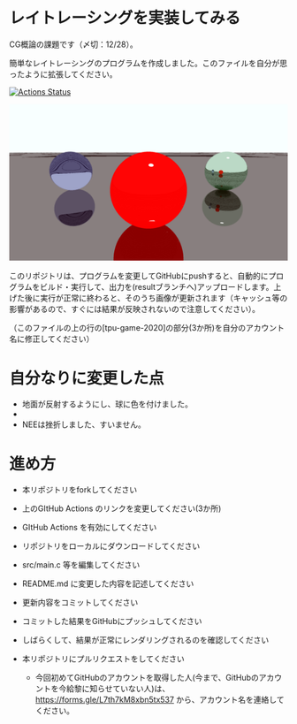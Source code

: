﻿# レイトレーシングを実装してみる
CG概論の課題です（〆切：12/28）。

簡単なレイトレーシングのプログラムを作成しました。このファイルを自分が思ったように拡張してください。

[![Actions Status](https://github.com/g2027049/raytracer/workflows/CI/badge.svg)](https://github.com/g2027049/raytracer/actions)

![結果画像](https://github.com/g2027049/raytracer/raw/result/result.png)

このリポジトリは、プログラムを変更してGitHubにpushすると、自動的にプログラムをビルド・実行して、出力を(resultブランチへ)アップロードします。上げた後に実行が正常に終わると、そのうち画像が更新されます（キャッシュ等の影響があるので、すぐには結果が反映されないので注意してください）。

（このファイルの上の行の[tpu-game-2020]の部分(3か所)を自分のアカウント名に修正してください）

# 自分なりに変更した点
- 地面が反射するようにし、球に色を付けました。
- 
- NEEは挫折しました、すいません。

# 進め方
* 本リポジトリをforkしてください
* 上のGItHub Actions のリンクを変更してください(3か所)
* GItHub Actions を有効にしてください
* リポジトリをローカルにダウンロードしてください
* src/main.c 等を編集してください
* README.md に変更した内容を記述してください
* 更新内容をコミットしてください
* コミットした結果をGitHubにプッシュしてください
* しばらくして、結果が正常にレンダリングされるのを確認してください
* 本リポジトリにプルリクエストをしてください
 
  * 今回初めてGitHubのアカウントを取得した人(今まで、GitHubのアカウントを今給黎に知らせていない人)は、https://forms.gle/L7th7kM8xbn5tx537 から、アカウント名を連絡してください。

